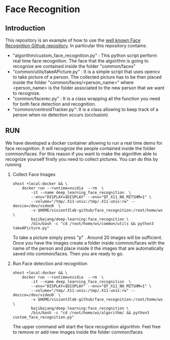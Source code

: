 # Face Recognition

## Introduction

This repository is an example of how to use the [well known Face Recognition Github repository](https://github.com/ageitgey/face_recognition).
In particular this repository contains:

* "algorithm/custom_face_recognition.py" : This python script perform real time face recognition. The face that the algorithm is going to recognize are contained inside the folder "common/faces"
* "common/utils/takeAPicture.py" : It is a simple script that uses opencv to take picture of a person. The collected picture has to be then placed inside the folder "common/faces/<person_name>" where
<person_name> is the folder associated to the new person that we want to recognize.
* "common/facerec.py" : It is a class wrapping all the function you need for both face detection and recognition.
* "common/centroidTracker.py": It is a class allowing to keep track of a person when no detection occurs (occlusion)

## RUN
We have developed a docker container allowing to run a real time demo for face recognition. It will recognize the people contained inside the folder common/faces.
For this reason if you want to make the algorithm able to recognize yourself firstly you need to collect pictures. You can do this by running

1. Collect Face Images

    ```
    xhost +local:docker && \
        docker run --runtime=nvidia  --rm  \
            -it --name deep_learning_face_recognition  \
            --env="DISPLAY=$DISPLAY" --env="QT_X11_NO_MITSHM=1" \
            --volume="/tmp/.X11-unix:/tmp/.X11-unix:rw" --device=/dev/video0  \
            -v $HOME/visiont3lab-github/face_recognition:/root/home/ws \
            bajibajang/deep-learning:face_recognition \
            /bin/bash -c "cd /root/home/ws/common/utils && python3 takeAPicture.py"
    ```
    To take a picture simply press "p" . Around 20 images will be sufficient. Once you have the images create a folder inside common/faces with the name of the person and place inside it the images that are automatically saved into common/faces. Then you are ready to go.

2. Run Face detection and recognition

    ```
    xhost +local:docker && \
        docker run --runtime=nvidia  --rm  \
            -it --name deep_learning_face_recognition  \
            --env="DISPLAY=$DISPLAY" --env="QT_X11_NO_MITSHM=1" \
            --volume="/tmp/.X11-unix:/tmp/.X11-unix:rw" --device=/dev/video0  \
            -v $HOME/visiont3lab-github/face_recognition:/root/home/ws \
            bajibajang/deep-learning:face_recognition \
            /bin/bash -c "cd /root/home/ws/algorithm/ && python3 custom_face_recognition.py"
    ```
    The upper command will start the face recognition algorithm. Feel free to remove or add new images inside the folder common/faces
